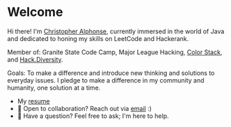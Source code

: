 # Welcome

Hi there! I'm [Christopher Alphonse](https://christopheralphonse.com), currently immersed in the world of Java and dedicated to honing my skills on LeetCode and Hackerank. 

Member of: Granite State Code Camp, Major League Hacking, [Color Stack](https://www.colorstack.org/), and [Hack.Diversity](https://www.hackdiversity.com/).

Goals: To make a difference and introduce new thinking and solutions to everyday issues. I pledge to make a difference in my community and humanity, one solution at a time.
<br/>

- My [resume](./Christopher_Alphonse_Resume_2024.pdf)
- 💼 Open to collaboration? Reach out via [email](mailto:chris.freelance.dev@gmail.com) :)
- 💬 Have a question? Feel free to ask; I'm here to help.



